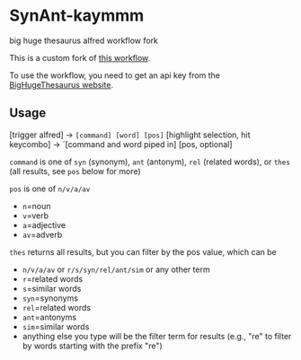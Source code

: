 # SynAnt-kaymmm
big huge thesaurus alfred workflow fork

This is a custom fork of [this workflow](http://www.packal.org/workflow/synant).

To use the workflow, you need to get an api key from the [BigHugeThesaurus website](https://words.bighugelabs.com/getkey.php).

## Usage

[trigger alfred] -> `[command] [word] [pos]`
[highlight selection, hit keycombo] -> `[command and word piped in] [pos, optional]

`command` is one of `syn` (synonym), `ant` (antonym), `rel` (related words), or `thes` (all results, see `pos` below for more)

`pos` is one of `n/v/a/av`

* `n`=noun
* `v`=verb
* `a`=adjective
* `av`=adverb

`thes` returns all results, but you can filter by the pos value, which can be
 
* `n/v/a/av` or `r/s/syn/rel/ant/sim` or any other term
* `r`=related words
* `s`=similar words
* `syn`=synonyms
* `rel`=related words
* `ant`=antonyms
* `sim`=similar words
* anything else you type will be the filter term for results (e.g., "re" to filter by words starting with the prefix "re")

